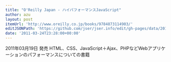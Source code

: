 ```yaml
---
title: "O'Reilly Japan - ハイパフォーマンスJavaScript"
author: azu
layout: post
itemUrl: 'http://www.oreilly.co.jp/books/9784873114903/'
editJSONPath: 'https://github.com/jser/jser.info/edit/gh-pages/data/2011/03/index.json'
date: '2011-03-24T23:28:00+00:00'
---
```

2011年03月19日 発売
HTML、CSS、JavaScript＋Ajax、PHPなどWebアプリケーションのパフォーマンスについての書籍
